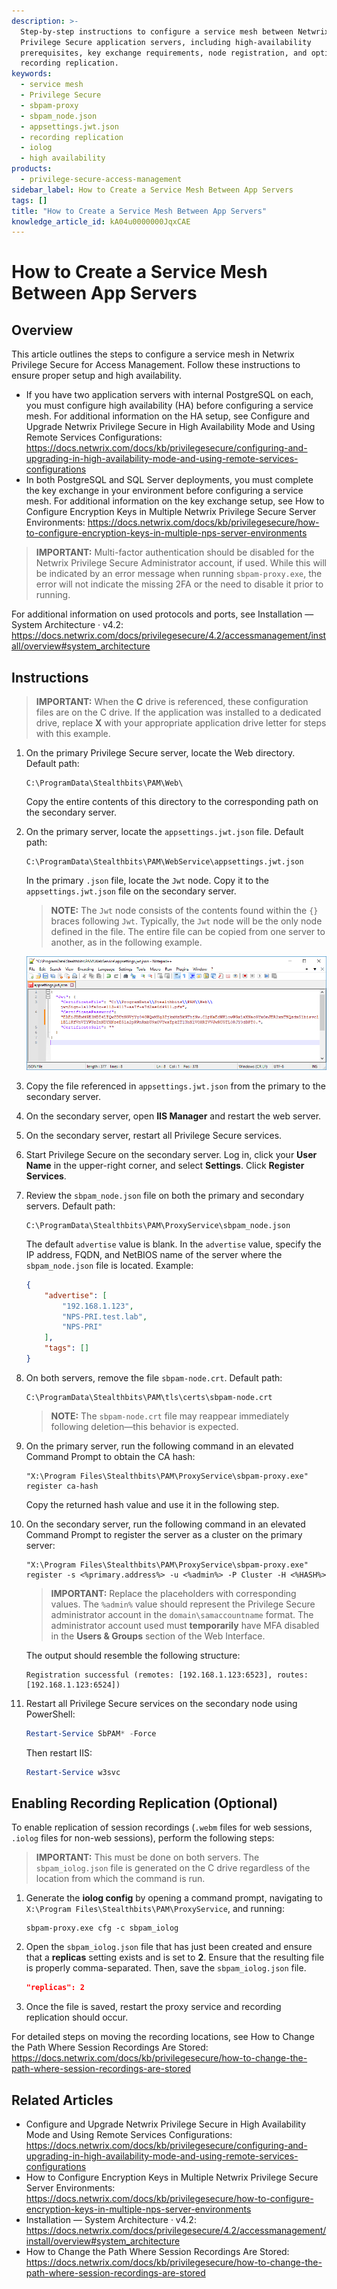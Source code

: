 ```yaml
---
description: >-
  Step-by-step instructions to configure a service mesh between Netwrix
  Privilege Secure application servers, including high-availability
  prerequisites, key exchange requirements, node registration, and optional
  recording replication.
keywords:
  - service mesh
  - Privilege Secure
  - sbpam-proxy
  - sbpam_node.json
  - appsettings.jwt.json
  - recording replication
  - iolog
  - high availability
products:
  - privilege-secure-access-management
sidebar_label: How to Create a Service Mesh Between App Servers
tags: []
title: "How to Create a Service Mesh Between App Servers"
knowledge_article_id: kA04u0000000JqxCAE
---
```


# How to Create a Service Mesh Between App Servers

## Overview

This article outlines the steps to configure a service mesh in Netwrix Privilege Secure for Access Management. Follow these instructions to ensure proper setup and high availability.

- If you have two application servers with internal PostgreSQL on each, you must configure high availability (HA) before configuring a service mesh. For additional information on the HA setup, see Configure and Upgrade Netwrix Privilege Secure in High Availability Mode and Using Remote Services Configurations: https://docs.netwrix.com/docs/kb/privilegesecure/configuring-and-upgrading-in-high-availability-mode-and-using-remote-services-configurations
- In both PostgreSQL and SQL Server deployments, you must complete the key exchange in your environment before configuring a service mesh. For additional information on the key exchange setup, see How to Configure Encryption Keys in Multiple Netwrix Privilege Secure Server Environments: https://docs.netwrix.com/docs/kb/privilegesecure/how-to-configure-encryption-keys-in-multiple-nps-server-environments

> **IMPORTANT:** Multi-factor authentication should be disabled for the Netwrix Privilege Secure Administrator account, if used. While this will be indicated by an error message when running `sbpam-proxy.exe`, the error will not indicate the missing 2FA or the need to disable it prior to running.

For additional information on used protocols and ports, see Installation — System Architecture · v4.2: https://docs.netwrix.com/docs/privilegesecure/4.2/accessmanagement/install/overview#system_architecture

## Instructions

> **IMPORTANT:** When the **C** drive is referenced, these configuration files are on the C drive. If the application was installed to a dedicated drive, replace **X** with your appropriate application drive letter for steps with this example.

1. On the primary Privilege Secure server, locate the Web directory. Default path:
   ```text
   C:\ProgramData\Stealthbits\PAM\Web\
   ```
   Copy the entire contents of this directory to the corresponding path on the secondary server.

2. On the primary server, locate the `appsettings.jwt.json` file. Default path:
   ```text
   C:\ProgramData\Stealthbits\PAM\WebService\appsettings.jwt.json
   ```
   In the primary `.json` file, locate the `Jwt` node. Copy it to the `appsettings.jwt.json` file on the secondary server.

   > **NOTE:** The `Jwt` node consists of the contents found within the `{}` braces following `Jwt`. Typically, the `Jwt` node will be the only node defined in the file. The entire file can be copied from one server to another, as in the following example.

   ![Example of Jwt node in appsettings.jwt.json file](./images/ka0Qk000000FWkL_0EMQk000004AOpx.png)

3. Copy the file referenced in `appsettings.jwt.json` from the primary to the secondary server.

4. On the secondary server, open **IIS Manager** and restart the web server.

5. On the secondary server, restart all Privilege Secure services.

6. Start Privilege Secure on the secondary server. Log in, click your **User Name** in the upper-right corner, and select **Settings**. Click **Register Services**.

7. Review the `sbpam_node.json` file on both the primary and secondary servers. Default path:
   ```text
   C:\ProgramData\Stealthbits\PAM\ProxyService\sbpam_node.json
   ```
   The default `advertise` value is blank. In the `advertise` value, specify the IP address, FQDN, and NetBIOS name of the server where the `sbpam_node.json` file is located. Example:
   ```json
   {
       "advertise": [
           "192.168.1.123",
           "NPS-PRI.test.lab",
           "NPS-PRI"
       ],
       "tags": []
   }
   ```

8. On both servers, remove the file `sbpam-node.crt`. Default path:
   ```text
   C:\ProgramData\Stealthbits\PAM\tls\certs\sbpam-node.crt
   ```

   > **NOTE:** The `sbpam-node.crt` file may reappear immediately following deletion—this behavior is expected.

9. On the primary server, run the following command in an elevated Command Prompt to obtain the CA hash:
   ```text
   "X:\Program Files\Stealthbits\PAM\ProxyService\sbpam-proxy.exe" register ca-hash
   ```
   Copy the returned hash value and use it in the following step.

10. On the secondary server, run the following command in an elevated Command Prompt to register the server as a cluster on the primary server:
    ```text
    "X:\Program Files\Stealthbits\PAM\ProxyService\sbpam-proxy.exe" register -s <%primary.address%> -u <%admin%> -P Cluster -H <%HASH%>
    ```

    > **IMPORTANT:** Replace the placeholders with corresponding values. The `%admin%` value should represent the Privilege Secure administrator account in the `domain\samaccountname` format. The administrator account used must **temporarily** have MFA disabled in the **Users & Groups** section of the Web Interface.

    The output should resemble the following structure:
    ```text
    Registration successful (remotes: [192.168.1.123:6523], routes: [192.168.1.123:6524])
    ```

11. Restart all Privilege Secure services on the secondary node using PowerShell:
    ```powershell
    Restart-Service SbPAM* -Force
    ```
    Then restart IIS:
    ```powershell
    Restart-Service w3svc
    ```

## Enabling Recording Replication (Optional)

To enable replication of session recordings (`.webm` files for web sessions, `.iolog` files for non-web sessions), perform the following steps:

> **IMPORTANT:** This must be done on both servers. The `sbpam_iolog.json` file is generated on the C drive regardless of the location from which the command is run.

1. Generate the **iolog config** by opening a command prompt, navigating to `X:\Program Files\Stealthbits\PAM\ProxyService`, and running:
   ```text
   sbpam-proxy.exe cfg -c sbpam_iolog
   ```

2. Open the `sbpam_iolog.json` file that has just been created and ensure that a **replicas** setting exists and is set to **2**. Ensure that the resulting file is properly comma-separated. Then, save the `sbpam_iolog.json` file.
   ```json
   "replicas": 2
   ```

3. Once the file is saved, restart the proxy service and recording replication should occur.

For detailed steps on moving the recording locations, see How to Change the Path Where Session Recordings Are Stored: https://docs.netwrix.com/docs/kb/privilegesecure/how-to-change-the-path-where-session-recordings-are-stored

## Related Articles

- Configure and Upgrade Netwrix Privilege Secure in High Availability Mode and Using Remote Services Configurations: https://docs.netwrix.com/docs/kb/privilegesecure/configuring-and-upgrading-in-high-availability-mode-and-using-remote-services-configurations
- How to Configure Encryption Keys in Multiple Netwrix Privilege Secure Server Environments: https://docs.netwrix.com/docs/kb/privilegesecure/how-to-configure-encryption-keys-in-multiple-nps-server-environments
- Installation — System Architecture · v4.2: https://docs.netwrix.com/docs/privilegesecure/4.2/accessmanagement/install/overview#system_architecture
- How to Change the Path Where Session Recordings Are Stored: https://docs.netwrix.com/docs/kb/privilegesecure/how-to-change-the-path-where-session-recordings-are-stored

